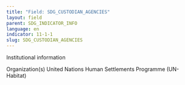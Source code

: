```yaml
---
title: "Field: SDG_CUSTODIAN_AGENCIES"
layout: field
parent: SDG_INDICATOR_INFO
language: en
indicator: 11-1-1
slug: SDG_CUSTODIAN_AGENCIES
---
```

Institutional information

Organization(s)
United Nations Human Settlements Programme (UN-Habitat)